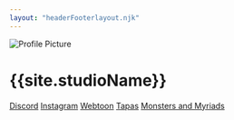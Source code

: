 ```yaml
---
layout: "headerFooterlayout.njk"
---
```


<div class="container">
  <div class="profile">
    <img src="https://placehold.co/100x100" alt="Profile Picture" class="profile-pic">
    <h1 class="profile-name">{{site.studioName}}</h1>
  </div>
  <div class="links">
    <a href="https://discord.gg/47DQVUnbD6" class="link">Discord</a>
    <a href="https://www.instagram.com/mo.rayne.art/?hl=en" class="link">Instagram</a>
    <a href="https://www.webtoons.com/en/canvas/monsters-and-myriads/list?title_no=899968" class="link">Webtoon</a>
    <a href="https://tapas.io/series/To-Charm-A-Train" class="link">Tapas</a>
    <a href="https://www.monstersandmyriads.com/" class="link">Monsters and Myriads</a>
  </div>
</div>
